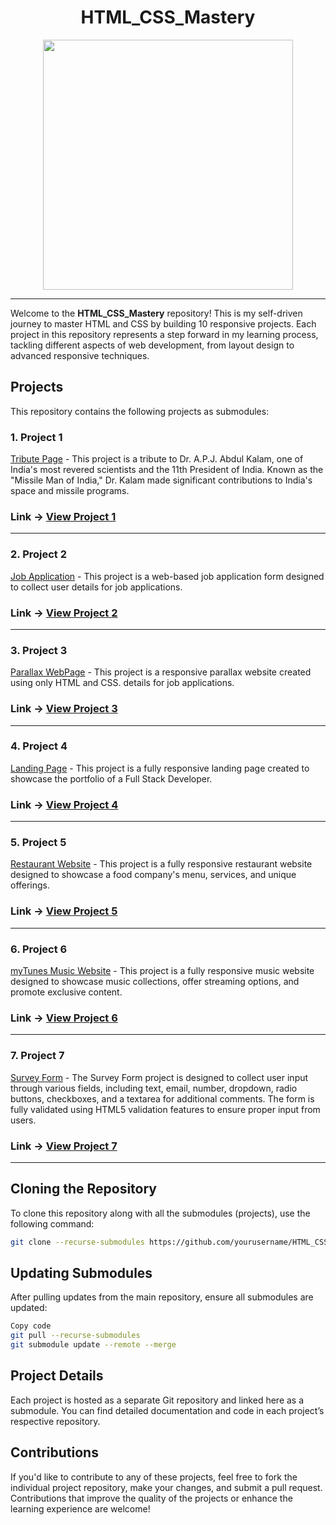 <div align="center">
    <h1>HTML_CSS_Mastery</h1>
    <img src="https://miro.medium.com/v2/resize:fit:960/1*OlyP02fRFe8pEkJgb6vGTQ.png" width="400">
</div>

---

Welcome to the **HTML_CSS_Mastery** repository! This is my self-driven journey to master HTML and CSS by building 10 responsive projects. Each project in this repository represents a step forward in my learning process, tackling different aspects of web development, from layout design to advanced responsive techniques.

## Projects

This repository contains the following projects as submodules:

### 1. **Project 1**

[Tribute Page](https://github.com/anirudha-8/Tribute_Page.git) - This project is a tribute to Dr. A.P.J. Abdul Kalam, one of India's most revered scientists and the 11th President of India. Known as the "Missile Man of India," Dr. Kalam made significant contributions to India's space and missile programs.

### Link -> **[View Project 1](https://anirudha-8.github.io/Tribute_Page/)**

---

### 2. **Project 2**

[Job Application](https://github.com/anirudha-8/Job_Application_Form.git) - This project is a web-based job application form designed to collect user details for job applications.

### Link -> **[View Project 2](https://anirudha-8.github.io/Job_Application_Form/)**

---

### 3. **Project 3**

[Parallax WebPage](https://github.com/anirudha-8/Parallax_WebPage.git) - This project is a responsive parallax website created using only HTML and CSS. details for job applications.

### Link -> **[View Project 3](https://anirudha-8.github.io/Parallax_WebPage/)**

---

### 4. **Project 4**

[Landing Page](https://github.com/anirudha-8/Landing-Page.git) - This project is a fully responsive landing page created to showcase the portfolio of a Full Stack Developer.

### Link -> **[View Project 4](https://anirudha-8.github.io/Landing-Page/)**

---

### 5. **Project 5**

[Restaurant Website](https://github.com/anirudha-8/Restaurant-Website.git) - This project is a fully responsive restaurant website designed to showcase a food company's menu, services, and unique offerings.

### Link -> **[View Project 5](https://anirudha-8.github.io/Restaurant-Website/)**

---

### 6. **Project 6**

[myTunes Music Website](https://github.com/anirudha-8/myTunes.git) - This project is a fully responsive music website designed to showcase music collections, offer streaming options, and promote exclusive content.

### Link -> **[View Project 6](https://anirudha-8.github.io/myTunes/)**

---

### 7. **Project 7**

[Survey Form](https://github.com/anirudha-8/survey-form.git) - The Survey Form project is designed to collect user input through various fields, including text, email, number, dropdown, radio buttons, checkboxes, and a textarea for additional comments. The form is fully validated using HTML5 validation features to ensure proper input from users.

### Link -> **[View Project 7](https://anirudha-8.github.io/survey-form/)**

---

## Cloning the Repository

To clone this repository along with all the submodules (projects), use the following command:

```bash
git clone --recurse-submodules https://github.com/yourusername/HTML_CSS_Mastery.git
```

## Updating Submodules

After pulling updates from the main repository, ensure all submodules are updated:

```bash
Copy code
git pull --recurse-submodules
git submodule update --remote --merge
```

## Project Details

Each project is hosted as a separate Git repository and linked here as a submodule. You can find detailed documentation and code in each project’s respective repository.

## Contributions

If you'd like to contribute to any of these projects, feel free to fork the individual project repository, make your changes, and submit a pull request. Contributions that improve the quality of the projects or enhance the learning experience are welcome!
